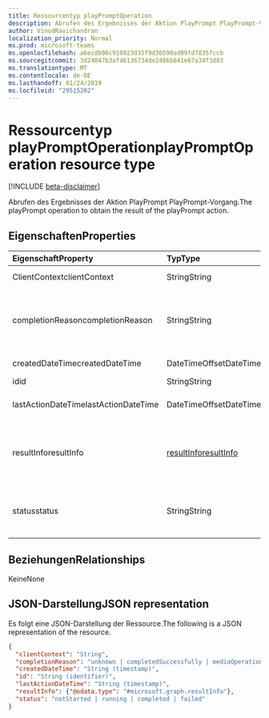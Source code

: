 ```yaml
---
title: Ressourcentyp playPromptOperation
description: Abrufen des Ergebnisses der Aktion PlayPrompt PlayPrompt-Vorgang.
author: VinodRavichandran
localization_priority: Normal
ms.prod: microsoft-teams
ms.openlocfilehash: a6ecdb06c910923d35f9d36590ad09fd7835fccb
ms.sourcegitcommit: 3d24047b3af46136734de2486b041e67a34f3d83
ms.translationtype: MT
ms.contentlocale: de-DE
ms.lasthandoff: 01/24/2019
ms.locfileid: "29515202"
---
```

# <a name="playpromptoperation-resource-type"></a><span data-ttu-id="e575d-103">Ressourcentyp playPromptOperation</span><span class="sxs-lookup"><span data-stu-id="e575d-103">playPromptOperation resource type</span></span>

[!INCLUDE [beta-disclaimer](../../includes/beta-disclaimer.md)]

<span data-ttu-id="e575d-104">Abrufen des Ergebnisses der Aktion PlayPrompt PlayPrompt-Vorgang.</span><span class="sxs-lookup"><span data-stu-id="e575d-104">The playPrompt operation to obtain the result of the playPrompt action.</span></span>

## <a name="properties"></a><span data-ttu-id="e575d-105">Eigenschaften</span><span class="sxs-lookup"><span data-stu-id="e575d-105">Properties</span></span>

| <span data-ttu-id="e575d-106">Eigenschaft</span><span class="sxs-lookup"><span data-stu-id="e575d-106">Property</span></span>            | <span data-ttu-id="e575d-107">Typ</span><span class="sxs-lookup"><span data-stu-id="e575d-107">Type</span></span>                        | <span data-ttu-id="e575d-108">Beschreibung</span><span class="sxs-lookup"><span data-stu-id="e575d-108">Description</span></span>|
|:--------------------|:----------------------------|:-----------------------------------------------------------------------------------|
| <span data-ttu-id="e575d-109">ClientContext</span><span class="sxs-lookup"><span data-stu-id="e575d-109">clientContext</span></span>       | <span data-ttu-id="e575d-110">String</span><span class="sxs-lookup"><span data-stu-id="e575d-110">String</span></span>                      | <span data-ttu-id="e575d-111">Der Clientkontext.</span><span class="sxs-lookup"><span data-stu-id="e575d-111">The client context.</span></span>                                                                |
| <span data-ttu-id="e575d-112">completionReason</span><span class="sxs-lookup"><span data-stu-id="e575d-112">completionReason</span></span>    | <span data-ttu-id="e575d-113">String</span><span class="sxs-lookup"><span data-stu-id="e575d-113">String</span></span>                      | <span data-ttu-id="e575d-114">Mögliche Werte sind: `unknown`, `completedSuccessfully` und `mediaOperationCanceled`.</span><span class="sxs-lookup"><span data-stu-id="e575d-114">Possible values are: `unknown`, `completedSuccessfully`, `mediaOperationCanceled`.</span></span> |
| <span data-ttu-id="e575d-115">createdDateTime</span><span class="sxs-lookup"><span data-stu-id="e575d-115">createdDateTime</span></span>     | <span data-ttu-id="e575d-116">DateTimeOffset</span><span class="sxs-lookup"><span data-stu-id="e575d-116">DateTimeOffset</span></span>              | <span data-ttu-id="e575d-117">Die Startzeit des Vorgangs.</span><span class="sxs-lookup"><span data-stu-id="e575d-117">The start time of the operation.</span></span>                                                   |
| <span data-ttu-id="e575d-118">id</span><span class="sxs-lookup"><span data-stu-id="e575d-118">id</span></span>                  | <span data-ttu-id="e575d-119">String</span><span class="sxs-lookup"><span data-stu-id="e575d-119">String</span></span>                      | <span data-ttu-id="e575d-120">Schreibgeschützt.</span><span class="sxs-lookup"><span data-stu-id="e575d-120">Read-only.</span></span>                                                                         |
| <span data-ttu-id="e575d-121">lastActionDateTime</span><span class="sxs-lookup"><span data-stu-id="e575d-121">lastActionDateTime</span></span>  | <span data-ttu-id="e575d-122">DateTimeOffset</span><span class="sxs-lookup"><span data-stu-id="e575d-122">DateTimeOffset</span></span>              | <span data-ttu-id="e575d-123">Der Zeitpunkt der letzten Aktion des Vorgangs.</span><span class="sxs-lookup"><span data-stu-id="e575d-123">The time of the last action of the operation.</span></span>                                      |
| <span data-ttu-id="e575d-124">resultInfo</span><span class="sxs-lookup"><span data-stu-id="e575d-124">resultInfo</span></span>          | [<span data-ttu-id="e575d-125">resultInfo</span><span class="sxs-lookup"><span data-stu-id="e575d-125">resultInfo</span></span>](resultInfo.md) | <span data-ttu-id="e575d-126">Informationen zu den Ergebnissen.</span><span class="sxs-lookup"><span data-stu-id="e575d-126">The result information.</span></span> <span data-ttu-id="e575d-127">Schreibgeschützt.</span><span class="sxs-lookup"><span data-stu-id="e575d-127">Read-only.</span></span> <span data-ttu-id="e575d-128">Server generiert wurde.</span><span class="sxs-lookup"><span data-stu-id="e575d-128">Server generated.</span></span>                               |
| <span data-ttu-id="e575d-129">status</span><span class="sxs-lookup"><span data-stu-id="e575d-129">status</span></span>              | <span data-ttu-id="e575d-130">String</span><span class="sxs-lookup"><span data-stu-id="e575d-130">String</span></span>                      | <span data-ttu-id="e575d-131">Mögliche Werte: `notStarted`, `running`, `completed`, `failed`.</span><span class="sxs-lookup"><span data-stu-id="e575d-131">Possible values are: `notStarted`, `running`, `completed`, `failed`.</span></span>               |

## <a name="relationships"></a><span data-ttu-id="e575d-132">Beziehungen</span><span class="sxs-lookup"><span data-stu-id="e575d-132">Relationships</span></span>
<span data-ttu-id="e575d-133">Keine</span><span class="sxs-lookup"><span data-stu-id="e575d-133">None</span></span>

## <a name="json-representation"></a><span data-ttu-id="e575d-134">JSON-Darstellung</span><span class="sxs-lookup"><span data-stu-id="e575d-134">JSON representation</span></span>

<span data-ttu-id="e575d-135">Es folgt eine JSON-Darstellung der Ressource.</span><span class="sxs-lookup"><span data-stu-id="e575d-135">The following is a JSON representation of the resource.</span></span>

<!-- {
  "blockType": "resource",
  "optionalProperties": [

  ],
  "@odata.type": "microsoft.graph.playPromptOperation"
}-->
```json
{
  "clientContext": "String",
  "completionReason": "unknown | completedSuccessfully | mediaOperationCanceled",
  "createdDateTime": "String (timestamp)",
  "id": "String (identifier)",
  "lastActionDateTime": "String (timestamp)",
  "resultInfo": {"@odata.type": "#microsoft.graph.resultInfo"},
  "status": "notStarted | running | completed | failed"
}
```

<!-- uuid: 8fcb5dbc-d5aa-4681-8e31-b001d5168d79
2015-10-25 14:57:30 UTC -->
<!--
{
  "type": "#page.annotation",
  "description": "playPromptOperation resource",
  "keywords": "",
  "section": "documentation",
  "tocPath": "",
  "suppressions": [
    "Error: /api-reference/beta/resources/playpromptoperation.md:\r\n      Exception processing links.\r\n    System.ArgumentException: Link Definition was null. Link text: !INCLUDE [beta-disclaimer](../../includes/beta-disclaimer.md)\r\n      at ApiDoctor.Validation.DocFile.get_LinkDestinations()\r\n      at ApiDoctor.Validation.DocSet.ValidateLinks(Boolean includeWarnings, String[] relativePathForFiles, IssueLogger issues, Boolean requireFilenameCaseMatch, Boolean printOrphanedFiles)"
  ]
}
-->

